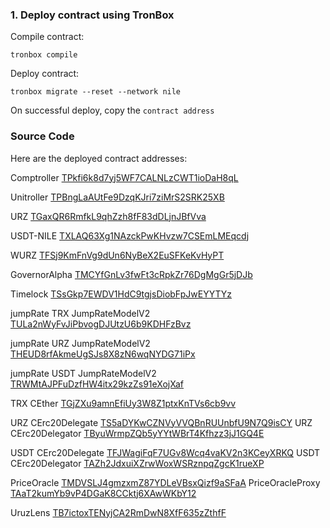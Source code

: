 ### 1. Deploy contract using TronBox

Compile contract:

```
tronbox compile
```

Deploy contract:

```
tronbox migrate --reset --network nile
```

On successful deploy, copy the `contract address`

### Source Code

Here are the deployed contract addresses:

Comptroller [TPkfi6k8d7yj5WF7CALNLzCWT1ioDaH8qL](https://nile.tronscan.org/#/contract/TPkfi6k8d7yj5WF7CALNLzCWT1ioDaH8qL)

Unitroller [TPBngLaAUtFe9DzqKJri7ziMrS2SRK25XB](https://nile.tronscan.org/#/contract/TPBngLaAUtFe9DzqKJri7ziMrS2SRK25XB)

URZ [TGaxQR6RmfkL9qhZzh8fF83dDLjnJBfVva](https://nile.tronscan.org/#/contract/TGaxQR6RmfkL9qhZzh8fF83dDLjnJBfVva)

USDT-NILE [TXLAQ63Xg1NAzckPwKHvzw7CSEmLMEqcdj](https://nile.tronscan.org/#/contract/TXLAQ63Xg1NAzckPwKHvzw7CSEmLMEqcdj)

WURZ [TFSj9KmFnVg9dUn6NyBeX2EuSFKeKvHyPT](https://nile.tronscan.org/#/contract/TFSj9KmFnVg9dUn6NyBeX2EuSFKeKvHyPT)

GovernorAlpha [TMCYfGnLv3fwFt3cRpkZr76DgMgGr5jDJb](https://nile.tronscan.org/#/contract/TMCYfGnLv3fwFt3cRpkZr76DgMgGr5jDJb)

Timelock [TSsGkp7EWDV1HdC9tgjsDiobFpJwEYYTYz](https://nile.tronscan.org/#/contract/TSsGkp7EWDV1HdC9tgjsDiobFpJwEYYTYz)

jumpRate TRX JumpRateModelV2 [TULa2nWyFvJiPbvogDJUtzU6b9KDHFzBvz](https://nile.tronscan.org/#/contract/TULa2nWyFvJiPbvogDJUtzU6b9KDHFzBvz)

jumpRate URZ JumpRateModelV2 [THEUD8rfAkmeUgSJs8X8zN6wqNYDG71iPx](https://nile.tronscan.org/#/contract/THEUD8rfAkmeUgSJs8X8zN6wqNYDG71iPx)

jumpRate USDT JumpRateModelV2 [TRWMtAJPFuDzfHW4itx29kzZs91eXojXaf](https://nile.tronscan.org/#/contract/TRWMtAJPFuDzfHW4itx29kzZs91eXojXaf)

<!-- TRX CEther [TWq5LYhAqPGweCyt6arYQ9rWcXYoj33sAW](https://nile.tronscan.org/#/contract/TWq5LYhAqPGweCyt6arYQ9rWcXYoj33sAW) -->

TRX CEther [TGjZXu9amnEfiUy3W8Z1ptxKnTVs6cb9vv](https://nile.tronscan.org/#/contract/TGjZXu9amnEfiUy3W8Z1ptxKnTVs6cb9vv)

<!-- URZ CErc20Delegate [TMUBbv9aEauXNmga1wU3rwKWDgXkWgvRAd](https://nile.tronscan.org/#/contract/TMUBbv9aEauXNmga1wU3rwKWDgXkWgvRAd)
URZ CErc20Delegator [TVxb8THh3V7LKMyamG5tX46Eb5rqxYTCG8](https://nile.tronscan.org/#/contract/TVxb8THh3V7LKMyamG5tX46Eb5rqxYTCG8) -->

URZ CErc20Delegate [TS5aDYKwCZNVyVVQBnRUUnbfU9N7Q9isCY](https://nile.tronscan.org/#/contract/TS5aDYKwCZNVyVVQBnRUUnbfU9N7Q9isCY)
URZ CErc20Delegator [TByuWrmpZQb5yYYtWBrT4Kfhzz3jJ1GQ4E](https://nile.tronscan.org/#/contract/TByuWrmpZQb5yYYtWBrT4Kfhzz3jJ1GQ4E)

USDT CErc20Delegate [TFJWagiFqF7UGv8Wcq4vaKV2n3KCeyXRKQ](https://nile.tronscan.org/#/contract/TFJWagiFqF7UGv8Wcq4vaKV2n3KCeyXRKQ)
USDT CErc20Delegator [TAZh2JdxuiXZrwWoxWSRznpqZgcK1rueXP](https://nile.tronscan.org/#/contract/TAZh2JdxuiXZrwWoxWSRznpqZgcK1rueXP)

PriceOracle [TMDVSLJ4gmzxmZ87YDLeVBsxQizf9aSFaA](https://nile.tronscan.org/#/contract/TMDVSLJ4gmzxmZ87YDLeVBsxQizf9aSFaA)
PriceOracleProxy [TAaT2kumYb9vP4DGaK8CCktj6XAwWKbY12](https://nile.tronscan.org/#/contract/TAaT2kumYb9vP4DGaK8CCktj6XAwWKbY12)

UruzLens [TB7ictoxTENyjCA2RmDwN8XfF635zZthfF](https://nile.tronscan.org/#/contract/TB7ictoxTENyjCA2RmDwN8XfF635zZthfF)
